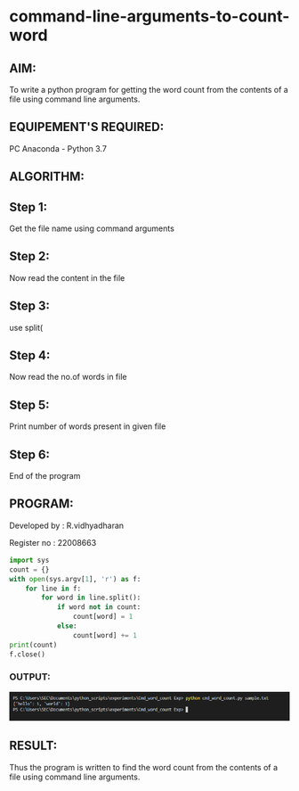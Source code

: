 # command-line-arguments-to-count-word
## AIM:
To write a python program for getting the word count from the contents of a file using command line arguments.
## EQUIPEMENT'S REQUIRED: 
PC
Anaconda - Python 3.7
## ALGORITHM: 
## Step 1:
Get the file name using command arguments

## Step 2:
Now read the content in the file

## Step 3:
use split(

## Step 4:
Now read the no.of words in file

## Step 5:
Print number of words present in given file

## Step 6:
End of the program

## PROGRAM:
Developed by : R.vidhyadharan

Register no : 22008663
~~~py
import sys
count = {}
with open(sys.argv[1], 'r') as f:
    for line in f:
        for word in line.split():
            if word not in count:
                count[word] = 1
            else:
                count[word] += 1
print(count)
f.close()
~~~


### OUTPUT:
![out](/output.png)



## RESULT:
Thus the program is written to find the word count from the contents of a file using command line arguments.
